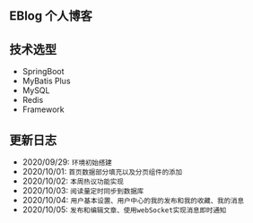 ## EBlog 个人博客

## 技术选型
- SpringBoot 
- MyBatis Plus
- MySQL
- Redis
- Framework

## 更新日志
- 2020/09/29:  `环境初始搭建`
- 2020/10/01: `首页数据部分填充以及分页组件的添加`
- 2020/10/02: `本周热议功能实现`
- 2020/10/03: `阅读量定时同步到数据库`
- 2020/10/04: `用户基本设置、用户中心的我的发布和我的收藏、我的消息`
- 2020/10/05: `发布和编辑文章、使用webSocket实现消息即时通知`